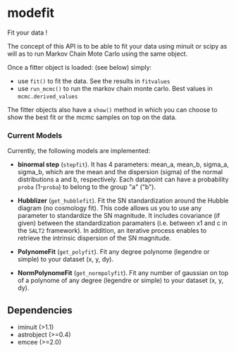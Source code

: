 # modefit

Fit your data !

The concept of this API is to be able to fit your data using minuit or scipy as will as to run Markov Chain Mote Carlo 
using the same object. 

Once a fitter object is loaded: (see below) simply:
   - use `fit()` to fit the data. See the results in `fitvalues`
   - use `run_mcmc()` to run the markov chain monte carlo. Best values in `mcmc.derived_values`
   
The fitter objects also have a `show()` method in which you can choose to show the best fit or the mcmc samples on top on the data.


### Current Models
Currently, the following models are implemented:
* **binormal step** (`stepfit`). It has 4 parameters: mean_a, mean_b, sigma_a, sigma_b, which are the mean and the dispersion (sigma) of the normal distributions a and b, respectively. Each datapoint can have a probability `proba` (1-`proba`) to belong to the group "a"  ("b"). 

* **Hubblizer** (`get_hubblefit`). Fit the SN standardization around the Hubble diagram (no cosmology fit). This code allows us you to use any parameter to standardize the SN magnitude.
It includes covariance (if given) between the standardization paramaters (i.e. between x1 and c in the `SALT2` framework). In addition, an iterative process enables to retrieve the intrinsic dispersion of the SN magnitude.

* **PolynomeFit** (`get_polyfit`). Fit any degree polynome (legendre or simple) to your dataset (x, y, dy).

* **NormPolynomeFit** (`get_normpolyfit`). Fit any number of gaussian on top of a polynome of any degree (legendre or simple) to your dataset (x, y, dy). 

## Dependencies

* iminuit (>1.1)
* astrobject (>=0.4)
* emcee (>=2.0)
